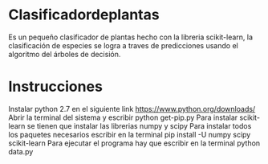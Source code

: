 # Clasificadordeplantas
Es un pequeño clasificador de plantas hecho con la libreria scikit-learn, la clasificación de especies se logra a traves de predicciones  usando el algoritmo del árboles de decisión.

# Instrucciones
Instalar python 2.7 en el siguiente link https://www.python.org/downloads/
Abrir la terminal del sistema y escribir python get-pip.py
Para instalar scikit-learn se tienen que instalar las librerias numpy y scipy
Para instalar todos los paquetes necesarios escribir en la terminal pip install -U numpy scipy scikit-learn
Para ejecutar el programa hay que escribir en la terminal python data.py

